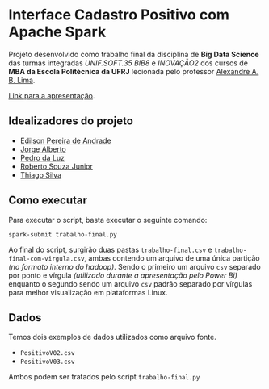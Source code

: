 # Interface Cadastro Positivo com Apache Spark

Projeto desenvolvido como trabalho final da disciplina de **Big Data Science** das turmas integradas *UNIF.SOFT.35* *BIB8* e *INOVAÇÃO2* dos cursos de **MBA da Escola Politécnica da UFRJ** lecionada pelo professor [Alexandre A. B. Lima](mailto:assis@cos.ufrj.br).

[Link para a apresentação](https://drive.google.com/open?id=1cjppE1vkkUlBSqmM4s4hAYLHzPbB8nmg).

## Idealizadores do projeto

- [Edilson Pereira de Andrade](mailto:adr.edilson@gmail.com)
- [Jorge Alberto](mailto:joabergon@gmail.com)
- [Pedro da Luz](mailto:pedro256@gmail.com)
- [Roberto Souza Junior](mailto:roberto.junin.1@gmail.com)
- [Thiago Silva](mailto:tagalho1609@gmail.com)

## Como executar

Para executar o script, basta executar o seguinte comando:

```ssh
spark-submit trabalho-final.py
```

Ao final do script, surgirão duas pastas `trabalho-final.csv` e `trabalho-final-com-virgula.csv`, ambas contendo um arquivo de uma única partição *(no formato interno do hadoop)*. Sendo o primeiro um arquivo `csv` separado por ponto e vírgula *(utilizado durante a apresentação pelo Power Bi)* enquanto o segundo sendo um arquivo `csv` padrão separado por vírgulas para melhor visualização em plataformas Linux.

## Dados

Temos dois exemplos de dados utilizados como arquivo fonte.

- `PositivoV02.csv`
- `PositivoV03.csv`

Ambos podem ser tratados pelo script `trabalho-final.py`
